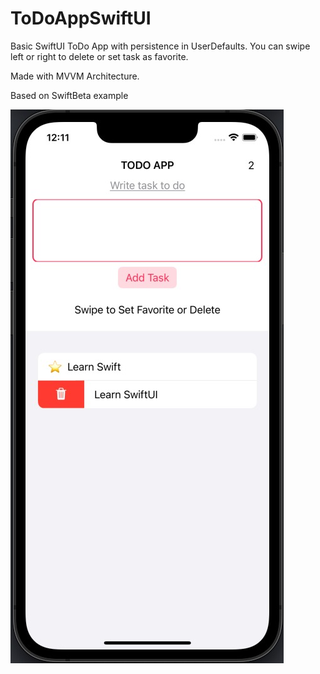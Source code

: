 # ToDoAppSwiftUI

Basic SwiftUI ToDo App with persistence in UserDefaults. You can swipe left or right to delete or set task as favorite.

Made with MVVM Architecture.


Based on SwiftBeta example

![](images/TodoApp.jpeg)
